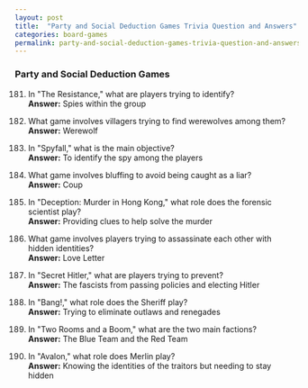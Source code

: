 ```yaml
---
layout: post
title:  "Party and Social Deduction Games Trivia Question and Answers"
categories: board-games
permalink: party-and-social-deduction-games-trivia-question-and-answers/
---
```


### Party and Social Deduction Games
181. In "The Resistance," what are players trying to identify?  
    **Answer:** Spies within the group

182. What game involves villagers trying to find werewolves among them?  
    **Answer:** Werewolf

183. In "Spyfall," what is the main objective?  
    **Answer:** To identify the spy among the players

184. What game involves bluffing to avoid being caught as a liar?  
    **Answer:** Coup

185. In "Deception: Murder in Hong Kong," what role does the forensic scientist play?  
    **Answer:** Providing clues to help solve the murder

186. What game involves players trying to assassinate each other with hidden identities?  
    **Answer:** Love Letter

187. In "Secret Hitler," what are players trying to prevent?  
    **Answer:** The fascists from passing policies and electing Hitler

188. In "Bang!," what role does the Sheriff play?  
    **Answer:** Trying to eliminate outlaws and renegades

189. In "Two Rooms and a Boom," what are the two main factions?  
    **Answer:** The Blue Team and the Red Team

190. In "Avalon," what role does Merlin play?  
    **Answer:** Knowing the identities of the traitors but needing to stay hidden